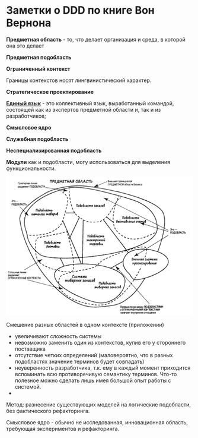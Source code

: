# Заметки о DDD по книге Вон Вернона

**Предметная область** - то, что делает  организация и среда, в которой она это делает

**Предметная подобласть**

**Ограниченный контекст** 

Границы контекстов носят лингвинистический характер.

**Стратегическое проектирование**


[**Единый язык**](/ddd/ubuqutios-language.md) - это коллективный язык, 
выработанный командой, состоящей как из экспертов предметной области и, так и из разработчиков; 


**Смысловое ядро** 

**Служебная подобласть**

**Неспециализированная подобласть**

**Модули** как и подобласти, могу использоваться для выделения функциональности. 

![](_/.DDD-von-venon/Screenshot%20from%202021-12-10%2016-06-29.png)


Смешение разных областей в одном контексте (приложении) 
- увеличивают сложность системы
- невозможно заменить один из контекстов, купив его у стороннего поставщика
- отсутствие четких определений (маловероятно, что в разных подобластях значение терминов будет совпадать)
- неуверенность разработчика, т.к. ему в каждый момент приходится вспоминать всю противоречивую семантику терминов. Что-то полезное 
можно сделать лишь имея большой опыт работы с системой.
- 

Метод: разнесение существующих моделей на логические подобласти, без фактического
рефакторинга. 


Смысловое ядро - обычно не исследованная, инновационная область, требующая экспериментов и рефакторинга.









